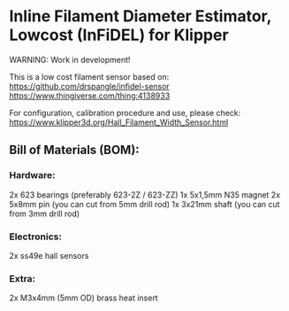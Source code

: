 # Inline Filament Diameter Estimator, Lowcost (InFiDEL) for Klipper

WARNING: Work in development!

This is a low cost filament sensor based on:
https://github.com/drspangle/infidel-sensor
https://www.thingiverse.com/thing:4138933

For configuration, calibration procedure and use, please check: https://www.klipper3d.org/Hall_Filament_Width_Sensor.html

## Bill of Materials (BOM):

### Hardware:
2x 623 bearings (preferably 623-2Z / 623-ZZ)
1x 5x1,5mm N35 magnet
2x 5x8mm pin (you can cut from 5mm drill rod)
1x 3x21mm shaft (you can cut from 3mm drill rod)

### Electronics:
2x ss49e hall sensors

### Extra:
2x M3x4mm (5mm OD) brass heat insert

